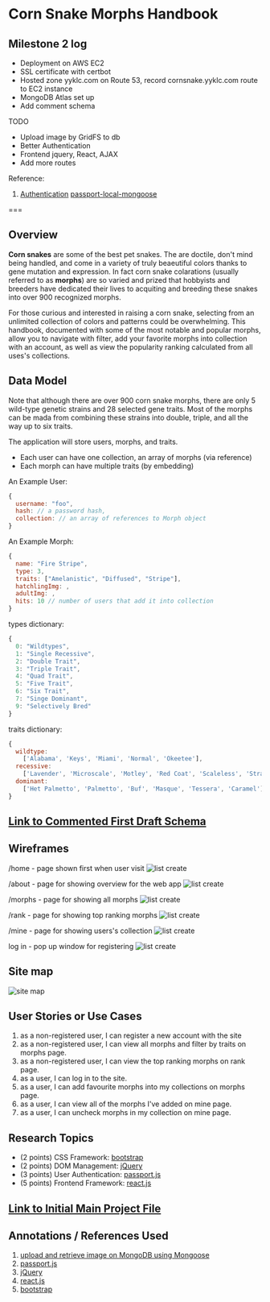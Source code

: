 # Corn Snake Morphs Handbook

## Milestone 2 log

* Deployment on AWS EC2
* SSL certificate with certbot
* Hosted zone yyklc.com on Route 53, record cornsnake.yyklc.com route to EC2 instance
* MongoDB Atlas set up
* Add comment schema 

TODO

* Upload image by GridFS to db 
* Better Authentication
* Frontend jquery, React, AJAX
* Add more routes 


Reference:

1. [Authentication](https://heynode.com/tutorial/authenticate-users-node-expressjs-and-passportjs/)
[passport-local-mongoose](https://github.com/saintedlama/passport-local-mongoose)

===

## Overview

__Corn snakes__ are some of the best pet snakes. The are doctile, don't mind being handled, and come in a variety of truly beaeutiful colors thanks to gene mutation and expression. In fact corn snake colarations (usually referred to as __morphs__) are so varied and prized that hobbyists and breeders have dedicated their lives to acquiting and breeding these snakes into over 900 recognized morphs. 

For those curious and interested in raising a corn snake, selecting from an unlimited collection of colors and patterns could be overwhelming. This handbook, documented with some of the most notable and popular morphs, allow you to navigate with filter, add your favorite morphs into collection with an account, as well as view the popularity ranking calculated from all uses's collections.

## Data Model

Note that although there are over 900 corn snake morphs, there are only 5 wild-type genetic strains and 28 selected gene traits. Most of the morphs can be mada from combining these strains into double, triple, and all the way up to six traits. 

The application will store users, morphs, and traits.

* Each user can have one collection, an array of morphs (via reference)
* Each morph can have multiple traits (by embedding)

An Example User:
```javascript
{
  username: "foo",
  hash: // a password hash,
  collection: // an array of references to Morph object
}
```

An Example Morph:
```javascript
{
  name: "Fire Stripe",
  type: 3,
  traits: ["Amelanistic", "Diffused", "Stripe"],
  hatchlingImg: ,
  adultImg: ,
  hits: 10 // number of users that add it into collection
}
```

types dictionary:
```javascript
{
  0: "Wildtypes",
  1: "Single Recessive",
  2: "Double Trait",
  3: "Triple Trait",
  4: "Quad Trait",
  5: "Five Trait",
  6: "Six Trait",
  7: "Singe Dominant",
  9: "Selectively Bred"
}
```

traits dictionary:
```javascript
{
  wildtype: 
    ['Alabama', 'Keys', 'Miami', 'Normal', 'Okeetee'], 
  recessive: 
    ['Lavender', 'Microscale', 'Motley', 'Red Coat', 'Scaleless', 'Strawberry', 'Stripe', 'Sunkissed', 'Sunrise', 'Terrazzo', 'Ultra', 'Amelanistic', 'Anerythristic', 'Caramel', 'Charcoal', 'Christmas', 'Cinder', 'Diffused', 'Dilute', 'Hypomelanistic', 'Kastanie', 'Lava'], 
  dominant: 
    ['Het Palmetto', 'Palmetto', 'Buf', 'Masque', 'Tessera', 'Caramel']
}
```

## [Link to Commented First Draft Schema](db.mjs) 

## Wireframes

/home - page shown first when user visit
![list create](documentation/home.jpg)

/about - page for showing overview for the web app
![list create](documentation/about.jpg)

/morphs - page for showing all morphs
![list create](documentation/morphs.jpg)

/rank - page for showing top ranking morphs
![list create](documentation/rank.jpg)

/mine - page for showing users's collection 
![list create](documentation/mine.jpg)

log in - pop up window for registering
![list create](documentation/login.jpg)

## Site map

![site map](documentation/sitemap.jpg)

## User Stories or Use Cases

1. as a non-registered user, I can register a new account with the site
2. as a non-registered user, I can view all morphs and filter by traits on morphs page.
3. as a non-registered user, I can view the top ranking morphs on rank page. 
4. as a user, I can log in to the site.
5. as a user, I can add favourite morphs into my collections on morphs page.
6. as a user, I can view all of the morphs I've added on mine page.
7. as a user, I can uncheck morphs in my collection on mine page.
 
## Research Topics

* (2 points) CSS Framework: [bootstrap](https://getbootstrap.com/)
* (2 points) DOM Management: [jQuery](https://jquery.com/)
* (3 points) User Authentication: [passport.js](https://www.passportjs.org/)
* (5 points) Frontend Framework: [react.js](https://react.dev/)

## [Link to Initial Main Project File](app.mjs) 

## Annotations / References Used
1. [upload and retrieve image on MongoDB using Mongoose](https://www.geeksforgeeks.org/upload-and-retrieve-image-on-mongodb-using-mongoose/)
2. [passport.js](https://www.passportjs.org/)
3. [jQuery](https://jquery.com/)
4. [react.js](https://react.dev/)
5. [bootstrap](https://getbootstrap.com/)




